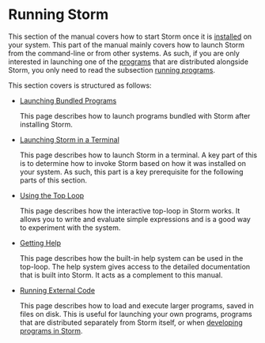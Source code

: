 Running Storm
=============

This section of the manual covers how to start Storm once it is [installed](md:../Installing_Storm)
on your system. This part of the manual mainly covers how to launch Storm from the command-line or
from other systems. As such, if you are only interested in launching one of the
[programs](md:/Programs) that are distributed alongside Storm, you only need to read the subsection
[running programs](md:Running_Bundled_Programs).

This section covers is structured as follows:

- [Launching Bundled Programs](md:Bundled_Programs)

  This page describes how to launch programs bundled with Storm after installing Storm.

- [Launching Storm in a Terminal](md:In_the_Terminal)

  This page describes how to launch Storm in a terminal. A key part of this is to determine how to
  invoke Storm based on how it was installed on your system. As such, this part is a key
  prerequisite for the following parts of this section.

- [Using the Top Loop](md:The_Top_Loop)

  This page describes how the interactive top-loop in Storm works. It allows you to write and
  evaluate simple expressions and is a good way to experiment with the system.

- [Getting Help](md:Getting_Help)

  This page describes how the built-in help system can be used in the top-loop. The help system
  gives access to the detailed documentation that is built into Storm. It acts as a complement to
  this manual.

- [Running External Code](md:External_Code)

  This page describes how to load and execute larger programs, saved in files on disk. This is
  useful for launching your own programs, programs that are distributed separately from Storm
  itself, or when [developing programs in Storm](md:../Developing_Programs).

